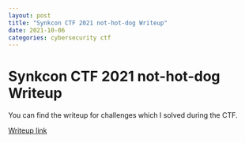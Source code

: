 ```yaml
---
layout: post
title: "Synkcon CTF 2021 not-hot-dog Writeup"
date: 2021-10-06
categories: cybersecurity ctf
---
```


# Synkcon CTF 2021 not-hot-dog Writeup

You can find the writeup for challenges which I solved during the CTF.

[Writeup link][writeup]

[writeup]: https://infosecwriteups.com/synkcon-ctf-2021-not-hot-dog-writeup-90b0f9d027f0
